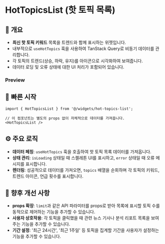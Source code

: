 # HotTopicsList (핫 토픽 목록)

## 📖 개요
- **최신 핫 토픽 키워드** 목록을 트렌드와 함께 표시하는 위젯입니다.
- 내부적으로 `useHotTopics` 훅을 사용하여 TanStack Query로 비동기 데이터를 관리합니다.
- 각 토픽의 트렌드(상승, 하락, 유지)를 아이콘으로 시각화하여 보여줍니다.
- 데이터 로딩 및 오류 상태에 대한 UI 처리가 포함되어 있습니다.

### Preview
<!-- 실제 스크린샷은 docs/screenshot.png 등에 추가 후 아래 경로로 삽입하세요. -->
<!-- ![Widget Screenshot](./docs/screenshot.png) -->

## 🚀 빠른 시작

```tsx
import { HotTopicsList } from '@/widgets/hot-topics-list';

// 이 컴포넌트는 별도의 props 없이 자체적으로 데이터를 가져옵니다.
<HotTopicsList />
```

## ⚙️ 주요 로직

- **데이터 페칭**: `useHotTopics` 훅을 호출하여 핫 토픽 목록 데이터를 가져옵니다.
- **상태 관리**: `isLoading` 상태일 때 스켈레톤 UI를 표시하고, `error` 상태일 때 오류 메시지를 표시합니다.
- **렌더링**: 성공적으로 데이터를 가져오면, `topics` 배열을 순회하며 각 토픽의 키워드, 트렌드 아이콘, 언급 횟수를 표시합니다.

## 🔮 향후 개선 사항
- **props 확장**: `limit`과 같은 API 파라미터를 props로 받아 목록에 표시할 토픽 수를 동적으로 제어하는 기능을 추가할 수 있습니다.
- **사용자 상호작용**: 각 토픽을 클릭했을 때 관련 뉴스 기사나 분석 리포트 목록을 보여주는 기능을 추가할 수 있습니다.
- **기간 설정**: '최근 24시간', '최근 1주일' 등 토픽을 집계할 기간을 사용자가 설정하는 기능을 추가할 수 있습니다. 
